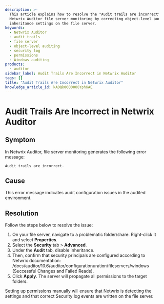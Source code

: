```yaml
---
description: >-
  This article explains how to resolve the "Audit trails are incorrect" error in
  Netwrix Auditor file server monitoring by correcting object-level auditing and
  inheritance settings on the file server.
keywords:
  - Netwrix Auditor
  - audit trails
  - file server
  - object-level auditing
  - security log
  - permissions
  - Windows auditing
products:
  - auditor
sidebar_label: Audit Trails Are Incorrect in Netwrix Auditor
tags: []
title: "Audit Trails Are Incorrect in Netwrix Auditor"
knowledge_article_id: kA0Qk0000000YphKAE
---
```


# Audit Trails Are Incorrect in Netwrix Auditor

## Symptom

In Netwrix Auditor, file server monitoring generates the following error message:

```text
Audit trails are incorrect.
```

## Cause

This error message indicates audit configuration issues in the audited environment.

## Resolution

Follow the steps below to resolve the issue:

1. On your file server, navigate to a problematic folder/share. Right-click it and select **Properties**.
2. Select the **Security** tab > **Advanced**.
3. Under the **Audit** tab, disable inheritance.
4. Then, confirm that security principals are configured according to Netwrix documentation: /docs/auditor/10.6/auditor/configurationuration/fileservers/windows (Successful Changes and Failed Reads).
5. Click **Apply**. The server will propagate all permissions to the target folders.

Setting up permissions manually will ensure that Netwrix is detecting the settings and that correct Security log events are written on the file server.
